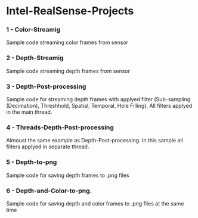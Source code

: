 # Intel-RealSense-Projects

### 1 - Color-Streamig
Sample code streaming color frames from sensor

### 2 - Depth-Streamig
Sample code streaming depth frames from sensor

### 3 - Depth-Post-processing
Sample code for streaming depth frames with applyed filter (Sub-sampling (Decimation), Threshhold, Spatial, Temporal, Hole Filling). All filters applyed in the main thread.

### 4 - Threads-Depth-Post-processing
Almoust the same example as Depth-Post-processing. In this sample all filters applyed in separate thread.

### 5 - Depth-to-png
Sample code for saving depth frames to .png files

### 6 - Depth-and-Color-to-png.
Sample code for saving depth and color frames to .png files at the same time

